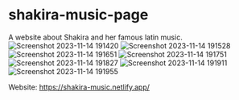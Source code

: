 # shakira-music-page
A website about Shakira and her famous latin music.
![Screenshot 2023-11-14 191420](https://github.com/ASV185/shakira-music-page/assets/74805696/7ba24861-ba85-47f2-b42d-79988053b0fa)
![Screenshot 2023-11-14 191528](https://github.com/ASV185/shakira-music-page/assets/74805696/b3d9d099-e61a-4ab8-ae3f-193ce0b17a9e)
![Screenshot 2023-11-14 191651](https://github.com/ASV185/shakira-music-page/assets/74805696/9a338a34-eff6-4090-beff-0c280a9b0a1f)
![Screenshot 2023-11-14 191751](https://github.com/ASV185/shakira-music-page/assets/74805696/0182256a-000c-4faf-b993-bd58f2debfa9)
![Screenshot 2023-11-14 191827](https://github.com/ASV185/shakira-music-page/assets/74805696/a7ab8d09-f682-450a-84c1-3bcf2e32b57b)
![Screenshot 2023-11-14 191911](https://github.com/ASV185/shakira-music-page/assets/74805696/9f361b28-e829-44db-8294-5f20b195d400)
![Screenshot 2023-11-14 191955](https://github.com/ASV185/shakira-music-page/assets/74805696/4d68d1f5-fead-4903-a523-46f2ef5b68fa)



Website:
https://shakira-music.netlify.app/

